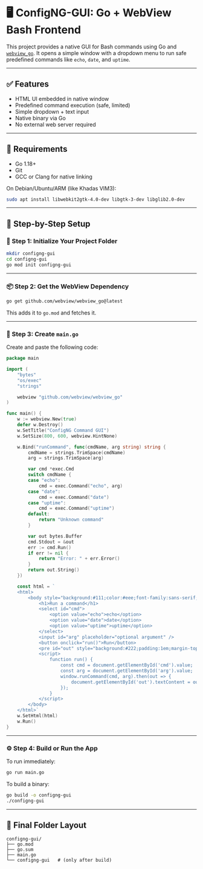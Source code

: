 # 🖥️ ConfigNG-GUI: Go + WebView Bash Frontend

This project provides a native GUI for Bash commands using Go and [`webview_go`](https://github.com/webview/webview). It opens a simple window with a dropdown menu to run safe predefined commands like `echo`, `date`, and `uptime`.

---

## ✅ Features

- HTML UI embedded in native window
- Predefined command execution (safe, limited)
- Simple dropdown + text input
- Native binary via Go
- No external web server required

---

## 🔧 Requirements

- Go 1.18+  
- Git  
- GCC or Clang for native linking  

On Debian/Ubuntu/ARM (like Khadas VIM3):

```bash
sudo apt install libwebkit2gtk-4.0-dev libgtk-3-dev libglib2.0-dev
```

---

## 🚀 Step-by-Step Setup

### 📁 Step 1: Initialize Your Project Folder

```bash
mkdir configng-gui
cd configng-gui
go mod init configng-gui
```

---

### 📦 Step 2: Get the WebView Dependency

```bash
go get github.com/webview/webview_go@latest
```

This adds it to `go.mod` and fetches it.

---

### 📝 Step 3: Create `main.go`

Create and paste the following code:

```go
package main

import (
	"bytes"
	"os/exec"
	"strings"

	webview "github.com/webview/webview_go"
)

func main() {
	w := webview.New(true)
	defer w.Destroy()
	w.SetTitle("ConfigNG Command GUI")
	w.SetSize(800, 600, webview.HintNone)

	w.Bind("runCommand", func(cmdName, arg string) string {
		cmdName = strings.TrimSpace(cmdName)
		arg = strings.TrimSpace(arg)

		var cmd *exec.Cmd
		switch cmdName {
		case "echo":
			cmd = exec.Command("echo", arg)
		case "date":
			cmd = exec.Command("date")
		case "uptime":
			cmd = exec.Command("uptime")
		default:
			return "Unknown command"
		}

		var out bytes.Buffer
		cmd.Stdout = &out
		err := cmd.Run()
		if err != nil {
			return "Error: " + err.Error()
		}
		return out.String()
	})

	const html = `
	<html>
		<body style="background:#111;color:#eee;font-family:sans-serif;padding:2em;">
			<h1>Run a command</h1>
			<select id="cmd">
				<option value="echo">echo</option>
				<option value="date">date</option>
				<option value="uptime">uptime</option>
			</select>
			<input id="arg" placeholder="optional argument" />
			<button onclick="run()">Run</button>
			<pre id="out" style="background:#222;padding:1em;margin-top:1em;"></pre>
			<script>
				function run() {
					const cmd = document.getElementById('cmd').value;
					const arg = document.getElementById('arg').value;
					window.runCommand(cmd, arg).then(out => {
						document.getElementById('out').textContent = out;
					});
				}
			</script>
		</body>
	</html>`
	w.SetHtml(html)
	w.Run()
}
```

---

### ⚙️ Step 4: Build or Run the App

To run immediately:

```bash
go run main.go
```

To build a binary:

```bash
go build -o configng-gui
./configng-gui
```

---

## 📁 Final Folder Layout

```text
configng-gui/
├── go.mod
├── go.sum
├── main.go
└── configng-gui   # (only after build)
